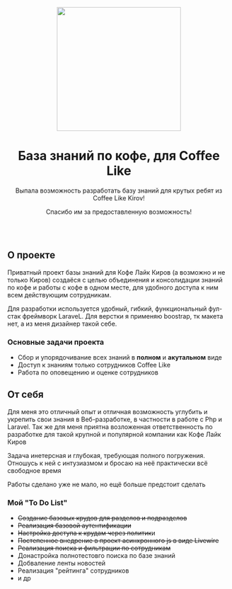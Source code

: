 <p align="center"><img src="https://cdn1.zp.ru/job/attaches/2018/11/97/e3/97e34a40094b7f3526648d12645d406c.png" height="280"></p>

<h1 align="center">База знаний по кофе, для Coffee Like</h1>

<p align="center">Выпала возможность разработать базу знаний для крутых ребят из Coffee Like Kirov!</p>
<p align="center">Спасибо им за предоставленную возможность!</p>
<br>
<br>

<h2>О проектe</h2>
<p>Приватный проект базы знаний для Кофе Лайк Киров (а возможно и не только Киров) создаёся с целью объединения и консолидации знаний по кофе и работы с кофе в одном месте, для удобного доступа к ним всем действующим сотрудникам.</p> 
<p>Для разработки используется удобный, гибкий, функциональный фул-стак фреймворк LaraveL. Для верстки я применяю boostrap, тк макета нет, а из меня дизайнер такой себе.</p>
<h3>Основные задачи проекта</h3>
<ul>
  <li>Сбор и упорядочивание всех знаний в <b>полном</b> и <b>акутальном</b> виде</li>
  <li>Доступ к знаниям только сотрудников Coffee Like</li>
  <li>Работа по оповещению и оценке сотрудников</li>
</ul>

<h2>От себя</h2>
<p>Для меня это отличный опыт и отличная возможность углубить и укрепить свои знания в Веб-разработке, в частности в работе с Php и Laravel. Так же для меня приятна возложенная ответственность по разработке для такой крупной и популярной компании как Кофе Лайк Киров</p> 
<p>Задача инетерсная и глубокая, требующая полного погружения. Отношусь к ней с интузиазмом и бросаю на неё практически всё свободное время</p> 
<p>Работы сделано уже не мало, но ещё больше предстоит сделать</p>
<h3>Мой "To Do List"</h3>
<ul>
  <li><strike>Создание базовых крудов для разделов и подразделов</strike></li>
  <li><strike>Реализация базовой аутентификации</strike></li>
  <li><strike>Настройка доступа к крудам через политик</strike>и</li>
  <li><strike>Постепенное внедрение в проект асинхронного js в виде Livewire</strike></li>
  <li><strike>Реализация поиска и фильтрации по сотрудникам</strike></li>
  <li>Донастройка полнотестовго поиска по базе знаний</li>
  <li>Добваление ленты новостей</li>
  <li>Реализация "рейтинга" сотрудников</li>
  <li>и др</li>
</ul>
